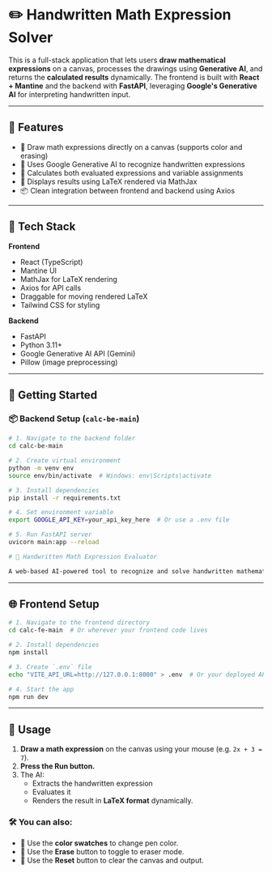 # ✏️ Handwritten Math Expression Solver

This is a full-stack application that lets users **draw mathematical expressions** on a canvas, processes the drawings using **Generative AI**, and returns the **calculated results** dynamically. The frontend is built with **React + Mantine** and the backend with **FastAPI**, leveraging **Google's Generative AI** for interpreting handwritten input.

---

## 🧠 Features

- 🎨 Draw math expressions directly on a canvas (supports color and erasing)
- 🤖 Uses Google Generative AI to recognize handwritten expressions
- 🔢 Calculates both evaluated expressions and variable assignments
- 🧮 Displays results using LaTeX rendered via MathJax
- 📦 Clean integration between frontend and backend using Axios

---

## 🧰 Tech Stack

**Frontend**
- React (TypeScript)
- Mantine UI
- MathJax for LaTeX rendering
- Axios for API calls
- Draggable for moving rendered LaTeX
- Tailwind CSS for styling

**Backend**
- FastAPI
- Python 3.11+
- Google Generative AI API (Gemini)
- Pillow (image preprocessing)

---

## 🚀 Getting Started

### 📦 Backend Setup (`calc-be-main`)

```bash
# 1. Navigate to the backend folder
cd calc-be-main

# 2. Create virtual environment
python -m venv env
source env/bin/activate  # Windows: env\Scripts\activate

# 3. Install dependencies
pip install -r requirements.txt

# 4. Set environment variable
export GOOGLE_API_KEY=your_api_key_here  # Or use a .env file

# 5. Run FastAPI server
uvicorn main:app --reload

# 🧮 Handwritten Math Expression Evaluator

A web-based AI-powered tool to recognize and solve handwritten mathematical expressions using FastAPI (backend) and React (frontend).
```
---

## 🌐 Frontend Setup

```bash
# 1. Navigate to the frontend directory
cd calc-fe-main  # Or wherever your frontend code lives

# 2. Install dependencies
npm install

# 3. Create `.env` file
echo "VITE_API_URL=http://127.0.0.1:8000" > .env  # Or your deployed API URL

# 4. Start the app
npm run dev
```
---

## 🧪 Usage

1. **Draw a math expression** on the canvas using your mouse (e.g. `2x + 3 = 7`).
2. **Press the Run button.**
3. The AI:
   - Extracts the handwritten expression
   - Evaluates it
   - Renders the result in **LaTeX format** dynamically.

### 🛠 You can also:
- 🎨 Use the **color swatches** to change pen color.
- 🧼 Use the **Erase** button to toggle to eraser mode.
- 🔄 Use the **Reset** button to clear the canvas and output.
